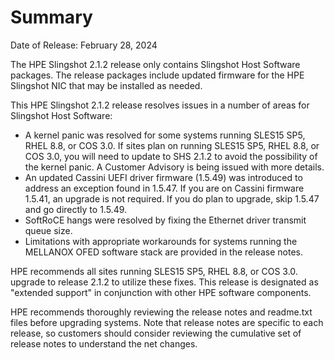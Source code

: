 
# Summary

Date of Release: February 28, 2024

The HPE Slingshot 2.1.2 release only contains Slingshot Host Software packages. The release packages include updated firmware for the HPE Slingshot NIC that may be installed as needed.

This HPE Slingshot 2.1.2 release resolves issues in a number of areas for Slingshot Host Software:

* A kernel panic was resolved for some systems running SLES15 SP5, RHEL 8.8, or COS 3.0. If sites plan on running SLES15 SP5, RHEL 8.8, or COS 3.0, you will need to update to SHS 2.1.2 to avoid the possibility of the kernel panic. A Customer Advisory is being issued with more details.
* An updated Cassini UEFI driver firmware (1.5.49) was introduced to address an exception found in 1.5.47. If you are on Cassini firmware 1.5.41, an upgrade is not required. If you do plan to upgrade, skip 1.5.47 and go directly to 1.5.49.
* SoftRoCE hangs were resolved by fixing the Ethernet driver transmit queue size. 
* Limitations with appropriate workarounds for systems running the MELLANOX OFED software stack are provided in the release notes.

HPE recommends all sites running SLES15 SP5, RHEL 8.8, or COS 3.0. upgrade to release 2.1.2 to utilize these fixes. This release is designated as "extended support" in conjunction with other HPE software components. 

HPE recommends thoroughly reviewing the release notes and readme.txt files before upgrading systems. Note that release notes are specific to each release, so customers should consider reviewing the cumulative set of release notes to understand the net changes.